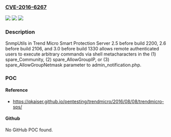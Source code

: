### [CVE-2016-6267](https://cve.mitre.org/cgi-bin/cvename.cgi?name=CVE-2016-6267)
![](https://img.shields.io/static/v1?label=Product&message=n%2Fa&color=blue)
![](https://img.shields.io/static/v1?label=Version&message=n%2Fa&color=blue)
![](https://img.shields.io/static/v1?label=Vulnerability&message=n%2Fa&color=brighgreen)

### Description

SnmpUtils in Trend Micro Smart Protection Server 2.5 before build 2200, 2.6 before build 2106, and 3.0 before build 1330 allows remote authenticated users to execute arbitrary commands via shell metacharacters in the (1) spare_Community, (2) spare_AllowGroupIP, or (3) spare_AllowGroupNetmask parameter to admin_notification.php.

### POC

#### Reference
- https://qkaiser.github.io/pentesting/trendmicro/2016/08/08/trendmicro-sps/

#### Github
No GitHub POC found.

